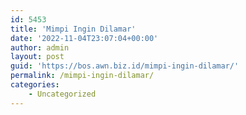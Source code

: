 ```yaml
---
id: 5453
title: 'Mimpi Ingin Dilamar'
date: '2022-11-04T23:07:04+00:00'
author: admin
layout: post
guid: 'https://bos.awn.biz.id/mimpi-ingin-dilamar/'
permalink: /mimpi-ingin-dilamar/
categories:
    - Uncategorized
---
```


